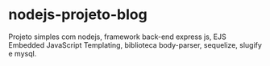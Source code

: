 # nodejs-projeto-blog
Projeto simples com nodejs, framework back-end express js, EJS Embedded JavaScript Templating, biblioteca body-parser, sequelize, slugify e mysql.
